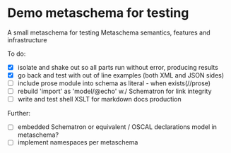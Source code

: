 # Demo metaschema for testing

A small metaschema for testing Metaschema semantics, features and infrastructure

To do:

- [x] isolate and shake out so all parts run without error, producing results
- [x] go back and test with out of line examples (both XML and JSON sides)
- [ ] include prose module into schema as literal - when exists(//prose)
- [ ] rebuild 'import' as 'model/@echo' w./ Schematron for link integrity
- [ ] write and test shell XSLT for markdown docs production

Further:

- [ ] embedded Schematron or equivalent / OSCAL declarations model in metaschema?
- [ ] implement namespaces per metaschema